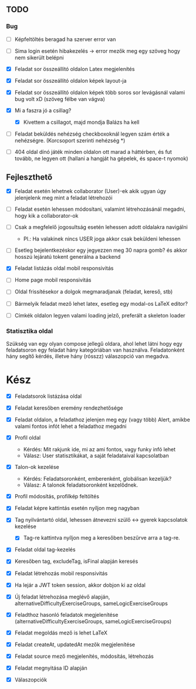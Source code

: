 ## TODO

### Bug

- [ ] Képfeltöltés beragad ha szerver error van
- [ ] Sima login esetén hibakezelés -> error mezők meg egy szöveg hogy nem sikerült belépni
- [X] Feladat sor összeállító oldalon Latex megjelenítés
- [X] Feladat sor összeállító oldalon képek layout-ja
- [X] Feladat sor összeállító oldalon képek több soros sor levágásnál valami bug volt xD (szöveg félbe van vágva)
- [X] Mi a faszra jó a csillag?
  - [X] Kivettem a csillagot, majd mondja Balázs ha kell
- [ ] Feladat beküldés nehézség checkboxoknál legyen szám érték a nehézségre. (Korcsoport szerinti nehézség *)
- [ ] 404 oldal dínó játék minden oldalon ott marad a háttérben, és fut tovább, ne legyen ott (hallani a hangját ha gépelek, és space-t nyomok)


## Fejleszthető

- [X] Feladat esetén lehetnek collaborator (User)-ek akik ugyan úgy jelenjelenk meg mint a feladat létrehozói
- [ ] Feladat esetén lehessen módosítani, valamint létrehozásánál megadni, hogy kik a collaborator-ok
- [ ] Csak a megfelelő jogosultság esetén lehessen adott oldalakra navigálni
   - Pl.: Ha valakinek nincs USER joga akkor csak beküldeni lehessen

- [ ] Esetleg bejelentkezéskor egy jegyezzen meg 30 napra gomb? és akkor hosszú lejáratú tokent generálna a backend
- [X] Feladat listázás oldal mobil responsivitás
- [ ] Home page mobil responsivitás
- [ ] Oldal frissítésekor a dolgok megmaradjanak (feladat, kereső, stb)
- [ ] Bármelyik feladat mező lehet latex, esetleg egy modal-os LaTeX editor?
- [ ] Címkék oldalon legyen valami loading jelző, preferált a skeleton loader

### Statisztika oldal

Szükség van egy olyan compose jellegű oldara, ahol lehet látni hogy egy feladatsoron egy feladat hány kategóriában van használva.
Feladatonként hány segítő kérdés, illetve hány (rósszz) válaszopció van megadva.

# Kész

- [X] Feladatsorok listázása oldal
- [X] Feladat keresőben eremény rendezhetősége
- [X] Feladat oldalon, a feladathoz jelenjen meg egy (vagy több) Alert, amikbe valami fontos infót lehet a feladathoz megadni
- [X] Profil oldal
  - Kérdés: Mit rakjunk ide, mi az ami fontos, vagy funky infó lehet
  - Válasz: User statisztikákat, a saját feladataival kapcsolatban
- [X] Talon-ok kezelése 
  - Kérdés: Feladatsoronként, emberenként, globálisan kezeljük? 
  - Válasz: A talonok feladatsoronként kezelődnek. 

- [X] Profil módosítás, profilkép feltöltés
- [X] Feladat képre kattintás esetén nyíljon meg nagyban
- [X] Tag nyilvántartó oldal, lehessen átnevezni szülő <-> gyerek kapcsolatok kezelése
  - [X] Tag-re kattintva nyíljon meg a keresőben beszűrve arra a tag-re.
- [X] Feladat oldal tag-kezelés
- [X] Keresőben tag, excludeTag, isFinal alapján keresés


- [X] Feladat létrehozás mobil responsivitás
- [X] Ha lejár a JWT token session, akkor dobjon ki az oldal

- [X] Új feladat létrehozása meglévő alapján, alternativeDifficultyExerciseGroups, sameLogicExerciseGroups
- [X] Feladthoz hasonló feladatok megjelenítése (alternativeDifficultyExerciseGroups, sameLogicExerciseGroups)

- [x] Feladat megoldás mező is lehet LaTeX
- [X] Feladat createAt, updatedAt mezők megjelenítése
- [X] Feladat source mező megjelenítés, módosítás, létrehozás
- [X] Feladat megnyitása ID alapján
- [X] Válaszopciók